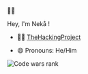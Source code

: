 👋🏻

Hey, I'm Nekå !

- 👨‍🎓 <a href="https://www.thehackingproject.org/">TheHackingProject</a>
<!--
- 🧠 My techs : 
<img src="https://raw.githubusercontent.com/Nekall/Nekall/main/img/html.png" style="max-width:100%;" height="40">
<img src="https://raw.githubusercontent.com/Nekall/Nekall/main/img/css.png" style="max-width:100%;" height="40">
<img src="https://raw.githubusercontent.com/Nekall/Nekall/main/img/npm.png" style="max-width:100%;" height="40">
<img src="https://raw.githubusercontent.com/Nekall/Nekall/main/img/heroku.png" style="max-width:100%;" height="40">
<img src="https://raw.githubusercontent.com/Nekall/Nekall/main/img/react.png" style="max-width:100%;" height="40">
<img src="https://raw.githubusercontent.com/Nekall/Nekall/main/img/insomnia.png" style="max-width:100%;" height="40">
-->
- 😄 Pronouns: He/Him
<img src="https://www.codewars.com/users/Nek%C3%A5/badges/small" alt="Code wars rank">
